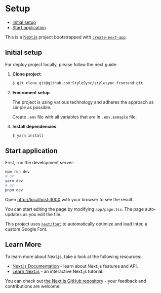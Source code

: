 # Setup

- [Initial setup](#initial-setup)
- [Start application](#start-application)

This is a [Next.js](https://nextjs.org/) project bootstrapped with [`create-next-app`](https://github.com/vercel/next.js/tree/canary/packages/create-next-app).

## <a name="initial-setup"></a> Initial setup

For deploy project locally, please follow the next guide:

1. **Clone project**

   ```bash
   $ git clone git@github.com:StyleSync/stylesync-frontend.git
   ```
2. **Enviroment setup**

   The project is using various technology and adheres the approach as simple as possible.

   Create `.env` file with all variables that are in `.env.exmaple` file.

3. **Install dependencies**

   ```bash
   $ yarn install
   ```

## <a name="initial-setup"></a> Start application

First, run the development server:

```bash
npm run dev
# or
yarn dev
# or
pnpm dev
```

Open [http://localhost:3000](http://localhost:3000) with your browser to see the result.

You can start editing the page by modifying `app/page.tsx`. The page auto-updates as you edit the file.

This project uses [`next/font`](https://nextjs.org/docs/basic-features/font-optimization) to automatically optimize and load Inter, a custom Google Font.

## Learn More

To learn more about Next.js, take a look at the following resources:

- [Next.js Documentation](https://nextjs.org/docs) - learn about Next.js features and API.
- [Learn Next.js](https://nextjs.org/learn) - an interactive Next.js tutorial.

You can check out [the Next.js GitHub repository](https://github.com/vercel/next.js/) - your feedback and contributions are welcome!
